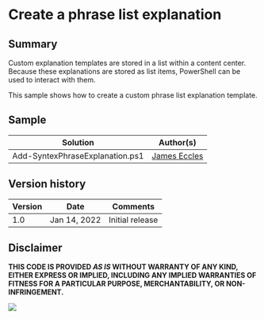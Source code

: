 # Create a phrase list explanation

## Summary

Custom explanation templates are stored in a list within a content center. Because these explanations are stored as list items, PowerShell can be used to interact with them.

This sample shows how to create a custom phrase list explanation template.

## Sample

Solution|Author(s)
--------|---------
Add-SyntexPhraseExplanation.ps1 | [James Eccles](https://github.com/JamesEccles)

## Version history

Version|Date|Comments
-------|----|--------
1.0| Jan 14, 2022 |Initial release

## Disclaimer

**THIS CODE IS PROVIDED *AS IS* WITHOUT WARRANTY OF ANY KIND, EITHER EXPRESS OR IMPLIED, INCLUDING ANY IMPLIED WARRANTIES OF FITNESS FOR A PARTICULAR PURPOSE, MERCHANTABILITY, OR NON-INFRINGEMENT.**

<img src="https://telemetry.sharepointpnp.com/syntex-samples/scripts/Add-SyntexPhraseExplanation" />
